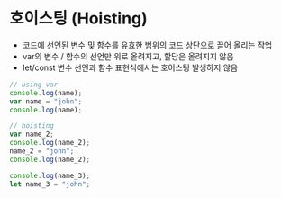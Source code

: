 # 호이스팅 (Hoisting)

- 코드에 선언된 변수 및 함수를 유효한 범위의 코드 상단으로 끌어 올리는 작업
- var의 변수 / 함수의 선언만 위로 올려지고, 할당은 올려지지 않음
- let/const 변수 선언과 함수 표현식에서는 호이스팅 발생하지 않음

```jsx
// using var
console.log(name);
var name = "john";
console.log(name);

// hoisting
var name_2;
console.log(name_2);
name_2 = "john";
console.log(name_2);

console.log(name_3);
let name_3 = "john";
```
